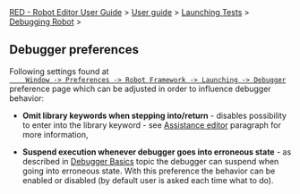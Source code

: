 <html>
<head>
<link href="PLUGINS_ROOT/org.robotframework.ide.eclipse.main.plugin.doc.user/help/style.css" rel="stylesheet" type="text/css"/>
</head>
<body>
<a href="index.html">RED - Robot Editor User Guide</a> &gt; <a href="user_guide.html">User guide</a> &gt; <a href="..\launching.html">Launching Tests</a> &gt; <a href="..\debug.html">Debugging Robot</a> &gt; 
	<h2>Debugger preferences</h2>
<p>Following settings found at <code><a class="command" href="javascript:executeCommand('org.eclipse.ui.window.preferences(preferencePageId=org.robotframework.ide.eclipse.main.plugin.preferences.launch.debugger)')">
	Window -&gt; Preferences -&gt; Robot Framework -&gt; Launching -&gt; Debugger</a></code>
	preference page which can be adjusted in order to influence debugger behavior:
	</p>
<ul>
<li><b>Omit library keywords when stepping into/return</b> - disables possibility to enter into the 
		library keyword - see <a href="hitting_a_breakpoint.html#assist_editor">Assistance editor</a> paragraph for more
		information,
		<p></p></li>
<li><b>Suspend execution whenever debugger goes into erroneous state</b> - as described in <a href="../debug.html">
		Debugger Basics</a> topic the debugger can suspend when going into erroneous state. With this preference the
		behavior can be enabled or disabled (by default user is asked each time what to do).
		</li>
</ul>
</body>
</html>